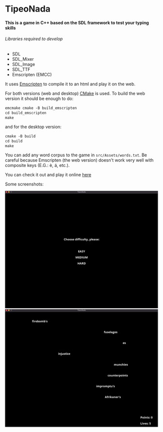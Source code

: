 # TipeoNada

#### This is a game in C++ based on the SDL framework to test your typing skills

###### Libraries required to develop
- SDL
- SDL_Mixer
- SDL_Image
- SDL_TTF
- Emscripten (EMCC)

It uses [Emscripten](https://emscripten.org/) to compile it to an html and play it on the web.

For both versions (web and desktop) [CMake](https://cmake.org/) is used. To build the web version it should be enough to do:
```
emcmake cmake -B build_emscripten
cd build_emscripten
make
```
and for the desktop version:
```
cmake -B build
cd build
make
```

You can add any word corpus to the game in `src/Assets/words.txt`. Be careful because Emscripten (the web version) doesn't work very well with composite keys (E.G.: è, á, etc.).

You can check it out and play it online [here](https://storage.googleapis.com/tipeo-nada-web/TipeoNadaWeb.html)

Some screenshots:

![menu](screenshots/menu.png)
![gameplay](screenshots/gameplay.png)
